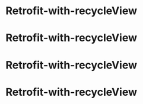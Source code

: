 # Retrofit-with-recycleView
# Retrofit-with-recycleView
# Retrofit-with-recycleView
# Retrofit-with-recycleView
